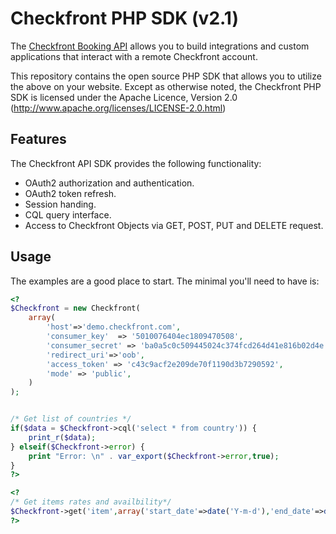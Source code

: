 Checkfront PHP SDK (v2.1)
==========================

The [Checkfront Booking API](http://www.checkfront.com/developers/api/) allows you 
to build integrations and custom applications that interact with a remote Checkfront account.

This repository contains the open source PHP SDK that allows you to utilize the
above on your website. Except as otherwise noted, the Checkfront PHP SDK
is licensed under the Apache Licence, Version 2.0
(http://www.apache.org/licenses/LICENSE-2.0.html)

Features
--------

The Checkfront API SDK provides the following functionality:

* OAuth2 authorization and authentication.
* OAuth2 token refresh.
* Session handing.
* CQL query interface.
* Access to Checkfront Objects via GET, POST, PUT and DELETE request.

Usage
-----

The examples are a good place to start. The minimal you'll need to
have is:

```php
<?
$Checkfront = new Checkfront(
    array(
        'host'=>'demo.checkfront.com',
        'consumer_key'  => '5010076404ec1809470508',
        'consumer_secret' => 'ba0a5c0c509445024c374fcd264d41e816b02d4e',
        'redirect_uri'=>'oob',
        'access_token' => 'c43c9acf2e209de70f1190d3b7290592',
        'mode' => 'public',
    )
);


/* Get list of countries */
if($data = $Checkfront->cql('select * from country')) {
    print_r($data);
} elseif($Checkfront->error) {
    print "Error: \n" . var_export($Checkfront->error,true);
}
?>
```

```php
<?
/* Get items rates and availbility*/
$Checkfront->get('item',array('start_date'=>date('Y-m-d'),'end_date'=>date(strtotime('+3 days')));
?>
```
